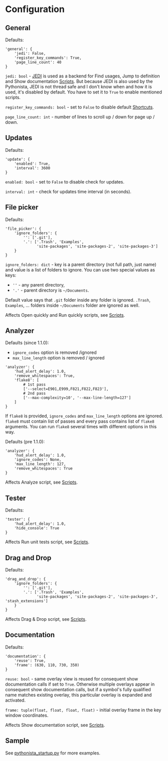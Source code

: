 # Configuration

## General

Defaults:

```
'general': {
    'jedi': False,
    'register_key_commands': True,
    'page_line_count': 40
}
```


`jedi: bool` - [JEDI](http://jedi.readthedocs.io/en/latest/) is used as a backend for Find usages,
Jump to definition and Show documentation [Scripts](scripts.md). But because JEDI is also used by the Pythonista,
JEDI is not thread safe and I don't know when and how it is used, it's disabled by default. You have to
set it to `True` to enable mentioned scripts.

`register_key_commands: bool` - set to `False` to disable default [Shortcuts](shortcuts.md).

`page_line_count: int` - number of lines to scroll up / down for page up / down.


## Updates

Defaults:

```
'update': {
    'enabled': True,
    'interval': 3600
}
```

`enabled: bool` - set to `False` to disable check for updates.

`interval: int` - check for updates time interval (in seconds).


## File picker

Defaults:

```
'file_picker': {
    'ignore_folders': {
        '': ['.git'],
        '.': ['.Trash', 'Examples',
              'site-packages', 'site-packages-2', 'site-packages-3']
    }
}
```

`ignore_folders: dict` - key is a parent directory (not full path, just name) and value is a list of
folders to ignore. You can use two special values as keys:


* `''` - any parent directory,
* `'.'` - parent directory is `~/Documents`.

Default value says that `.git` folder inside any folder is ignored. `.Trash`,
`Examples`, ... folders inside `~/Documents` folder are ignored as well.

Affects Open quickly and Run quickly scripts, see [Scripts](scripts.md).

## Analyzer

Defaults (since 1.1.0):

* `ignore_codes` option is removed /ignored
* `max_line_length` option is removed / ignored

```
'analyzer': {
    'hud_alert_delay': 1.0,
    'remove_whitespaces': True,
    'flake8': [
        # 1st pass
        ['--select=E901,E999,F821,F822,F823'],
        # 2nd pass
        ['--max-complexity=10', '--max-line-length=127']
    ]
}
```

If `flake8` is provided, `ignore_codes` and `max_line_length` options are ignored. `flake8`
must contain list of passes and every pass contains list of `flake8` arguments. You can run `flake8`
several times with different options in this way.

Defaults (pre 1.1.0):

```
'analyzer': {
    'hud_alert_delay': 1.0,
    'ignore_codes': None,
    'max_line_length': 127,
    'remove_whitespaces': True
}
```

Affects Analyze script, see [Scripts](scripts.md).

## Tester

Defaults:

```
'tester': {
    'hud_alert_delay': 1.0,
    'hide_console': True
}
```

Affects Run unit tests script, see [Scripts](scripts.md).

## Drag and Drop

Defaults:

```
'drag_and_drop': {
    'ignore_folders': {
        '': ['.git'],
        '.': ['.Trash', 'Examples',
              'site-packages', 'site-packages-2', 'site-packages-3', 'stash_extensions']
    }
}
```

Affects Drag & Drop script, see [Scripts](scripts.md).


## Documentation

Defaults:

```
'documentation': {
    'reuse': True,
    'frame': (630, 110, 730, 350)
}
```

`reuse: bool` - same overlay view is reused for consequent show documentation calls if
set to `True`. Otherwise multiple overlays appear in consequent show documentation calls,
but if a symbol's fully qualified name matches existing overlay, this particular overlay is
expanded and activated.

`frame: tuple(float, float, float, float)` - initial overlay frame in the key window coordinates.

Affects Show documentation script, see [Scripts](scripts.md).

## Sample

See [pythonista_startup.py](https://github.com/zrzka/blackmamba/blob/master/pythonista_startup.py)
for more examples.

